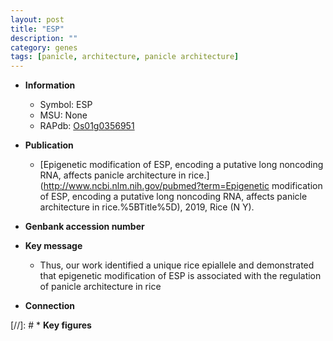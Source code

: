 ```yaml
---
layout: post
title: "ESP"
description: ""
category: genes
tags: [panicle, architecture, panicle architecture]
---
```


* **Information**  
    + Symbol: ESP  
    + MSU: None  
    + RAPdb: [Os01g0356951](http://rapdb.dna.affrc.go.jp/viewer/gbrowse_details/irgsp1?name=Os01g0356951)  

* **Publication**  
    + [Epigenetic modification of ESP, encoding a putative long noncoding RNA, affects panicle architecture in rice.](http://www.ncbi.nlm.nih.gov/pubmed?term=Epigenetic modification of ESP, encoding a putative long noncoding RNA, affects panicle architecture in rice.%5BTitle%5D), 2019, Rice (N Y).

* **Genbank accession number**  

* **Key message**  
    + Thus, our work identified a unique rice epiallele and demonstrated that epigenetic modification of ESP is associated with the regulation of panicle architecture in rice

* **Connection**  

[//]: # * **Key figures**  



